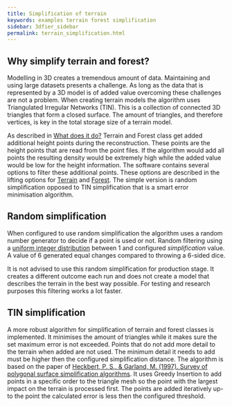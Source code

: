 ```yaml
---
title: Simplification of terrain
keywords: examples terrain forest simplification
sidebar: 3dfier_sidebar
permalink: terrain_simplification.html
---
```


## Why simplify terrain and forest?
Modelling in 3D creates a tremendous amount of data. Maintaining and using large datasets presents a challenge. As long as the data that is represented by a 3D model is of added value overcoming these challenges are not a problem. When creating terrain models the algorithm uses Triangulated Irregular Networks (TIN). This is a collection of connected 3D triangles that form a closed surface. The amount of triangles, and therefore vertices, is key in the total storage size of a terrain model.

As described in [What does it do?]({{site.baseurl}}/what_does_it_do.html) Terrain and Forest class get added additional height points during the reconstruction. These points are the height points that are read from the point files. If the algorithm would add all points the resulting density would be extremely high while the added value would be low for the height information. The software contains several options to filter these additional points. These options are described in the lifting options for [Terrain]({{site.baseurl}}/lifting_options.html#terrain) and [Forest]({{site.baseurl}}/lifting_options.html#forest). The simple version is random simplification opposed to TIN simplification that is a smart error minimisation algorithm.

## Random simplification
When configured to use random simplification the algorithm uses a random number generator to decide if a point is used or not. Random filtering using a [uniform integer distribution](https://en.cppreference.com/w/cpp/numeric/random/uniform_int_distribution) between 1 and configured *simplification* value. A value of 6 generated equal changes compared to throwing a 6-sided dice.

It is not advised to use this random simplification for production stage. It creates a different outcome each run and does not create a model that describes the terrain in the best way possible. For testing and research purposes this filtering works a lot faster.

## TIN simplification
A more robust algorithm for simplification of terrain and forest classes is implemented. It minimises the amount of triangles while it makes sure the set maximum error is not exceeded. Points that do not add more detail to the terrain when added are not used. The minimum detail it needs to add must be higher then the configured simplification distance. The algorithm is based on the paper of [Heckbert, P. S., & Garland, M. (1997). Survey of polygonal surface simplification algorithms](https://people.eecs.berkeley.edu/~jrs/meshpapers/GarlandHeckbert.pdf). It uses Greedy Insertion to add points in a specific order to the triangle mesh so the point with the largest impact on the terrain is processed first. The points are added iteratively up-to the point the calculated error is less then the configured threshold.
